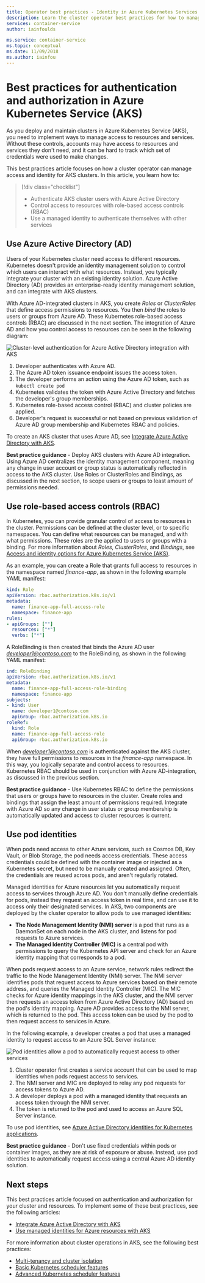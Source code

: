 ```yaml
---
title: Operator best practices - Identity in Azure Kubernetes Services (AKS)
description: Learn the cluster operator best practices for how to manage authentication and authorization for clusters in Azure Kubernetes Service (AKS)
services: container-service
author: iainfoulds

ms.service: container-service
ms.topic: conceptual
ms.date: 11/09/2018
ms.author: iainfou
---
```


# Best practices for authentication and authorization in Azure Kubernetes Service (AKS)

As you deploy and maintain clusters in Azure Kubernetes Service (AKS), you need to implement ways to manage access to resources and services. Without these controls, accounts may have access to resources and services they don't need, and it can be hard to track which set of credentials were used to make changes.

This best practices article focuses on how a cluster operator can manage access and identity for AKS clusters. In this article, you learn how to:

> [!div class="checklist"]
> * Authenticate AKS cluster users with Azure Active Directory
> * Control access to resources with role-based access controls (RBAC)
> * Use a managed identity to authenticate themselves with other services

## Use Azure Active Directory (AD)

Users of your Kubernetes cluster need access to different resources. Kubernetes doesn't provide an identity management solution to control which users can interact with what resources. Instead, you typically integrate your cluster with an existing identity solution. Azure Active Directory (AD) provides an enterprise-ready identity management solution, and can integrate with AKS clusters.

With Azure AD-integrated clusters in AKS, you create *Roles* or *ClusterRoles* that define access permissions to resources. You then *bind* the roles to users or groups from Azure AD. These Kubernetes role-based access controls (RBAC) are discussed in the next section. The integration of Azure AD and how you control access to resources can be seen in the following diagram:

![Cluster-level authentication for Azure Active Directory integration with AKS](media/operator-best-practices-identity/cluster-level-authentication-flow.png)

1. Developer authenticates with Azure AD.
1. The Azure AD token issuance endpoint issues the access token.
1. The developer performs an action using the Azure AD token, such as `kubectl create pod`
1. Kubernetes validates the token with Azure Active Directory and fetches the developer's group memberships.
1. Kubernetes role-based access control (RBAC) and cluster policies are applied.
1. Developer's request is successful or not based on previous validation of Azure AD group membership and Kubernetes RBAC and policies.

To create an AKS cluster that uses Azure AD, see [Integrate Azure Active Directory with AKS][aks-aad].

**Best practice guidance** - Deploy AKS clusters with Azure AD integration. Using Azure AD centralizes the identity management component, meaning any change in user account or group status is automatically reflected in access to the AKS cluster. Use Roles or ClusterRoles and Bindings, as discussed in the next section, to scope users or groups to least amount of permissions needed.

## Use role-based access controls (RBAC)

In Kubernetes, you can provide granular control of access to resources in the cluster. Permissions can be defined at the cluster level, or to specific namespaces. You can define what resources can be managed, and with what permissions. These roles are the applied to users or groups with a binding. For more information about *Roles*, *ClusterRoles*, and *Bindings*, see [Access and identity options for Azure Kubernetes Service (AKS)][aks-concepts-identity].

As an example, you can create a Role that grants full access to resources in the namespace named *finance-app*, as shown in the following example YAML manifest:

```yaml
kind: Role
apiVersion: rbac.authorization.k8s.io/v1
metadata:
  name: finance-app-full-access-role
  namespace: finance-app
rules:
- apiGroups: [""]
  resources: ["*"]
  verbs: ["*"]
```

A RoleBinding is then created that binds the Azure AD user *developer1@contoso.com* to the RoleBinding, as shown in the following YAML manifest:

```yaml
ind: RoleBinding
apiVersion: rbac.authorization.k8s.io/v1
metadata:
  name: finance-app-full-access-role-binding
  namespace: finance-app
subjects:
- kind: User
  name: developer1@contoso.com
  apiGroup: rbac.authorization.k8s.io
roleRef:
  kind: Role
  name: finance-app-full-access-role
  apiGroup: rbac.authorization.k8s.io
```

When *developer1@contoso.com* is authenticated against the AKS cluster, they have full permissions to resources in the *finance-app* namespace. In this way, you logically separate and control access to resources. Kubernetes RBAC should be used in conjunction with Azure AD-integration, as discussed in the previous section.

**Best practice guidance** - Use Kubernetes RBAC to define the permissions that users or groups have to resources in the cluster. Create roles and bindings that assign the least amount of permissions required. Integrate with Azure AD so any change in user status or group membership is automatically updated and access to cluster resources is current.

## Use pod identities

When pods need access to other Azure services, such as Cosmos DB, Key Vault, or Blob Storage, the pod needs access credentials. These access credentials could be defined with the container image or injected as a Kubernetes secret, but need to be manually created and assigned. Often, the credentials are reused across pods, and aren't regularly rotated.

Managed identities for Azure resources let you automatically request access to services through Azure AD. You don't manually define credentials for pods, instead they request an access token in real time, and can use it to access only their designated services. In AKS, two components are deployed by the cluster operator to allow pods to use managed identities:

* **The Node Management Identity (NMI) server** is a pod that runs as a DaemonSet on each node in the AKS cluster, and listens for pod requests to Azure services.
* **The Managed Identity Controller (MIC)** is a central pod with permissions to query the Kubernetes API server and check for an Azure identity mapping that corresponds to a pod.

When pods request access to an Azure service, network rules redirect the traffic to the Node Management Identity (NMI) server. The NMI server identifies pods that request access to Azure services based on their remote address, and queries the Managed Identity Controller (MIC). The MIC checks for Azure identity mappings in the AKS cluster, and the NMI server then requests an access token from Azure Active Directory (AD) based on the pod's identity mapping. Azure AD provides access to the NMI server, which is returned to the pod. This access token can be used by the pod to then request access to services in Azure.

In the following example, a developer creates a pod that uses a managed identity to request access to an Azure SQL Server instance:

![Pod identities allow a pod to automatically request access to other services](media/operator-best-practices-identity/pod-identities.png)

1. Cluster operator first creates a service account that can be used to map identities when pods request access to services.
1. The NMI server and MIC are deployed to relay any pod requests for access tokens to Azure AD.
1. A developer deploys a pod with a managed identity that requests an access token through the NMI server.
1. The token is returned to the pod and used to access an Azure SQL Server instance.

To use pod identities, see [Azure Active Directory identities for Kubernetes applications][aad-pod-identity].

**Best practice guidance** - Don't use fixed credentials within pods or container images, as they are at risk of exposure or abuse. Instead, use pod identities to automatically request access using a central Azure AD identity solution.

## Next steps

This best practices article focused on authentication and authorization for your cluster and resources. To implement some of these best practices, see the following articles:

* [Integrate Azure Active Directory with AKS][aks-aad]
* [Use managed identities for Azure resources with AKS][aad-pod-identity]

For more information about cluster operations in AKS, see the following best practices:

* [Multi-tenancy and cluster isolation][aks-best-practices-scheduler]
* [Basic Kubernetes scheduler features][aks-best-practices-scheduler]
* [Advanced Kubernetes scheduler features][aks-best-practices-advanced-scheduler]

<!-- EXTERNAL LINKS -->
[aad-pod-identity]: https://github.com/Azure/aad-pod-identity

<!-- INTERNAL LINKS -->
[aks-concepts-identity]: concepts-identity.md
[aks-aad]: aad-integration.md
[managed-identities:]: ../active-directory/managed-identities-azure-resources/overview.md
[aks-best-practices-scheduler]: operator-best-practices-scheduler.md
[aks-best-practices-advanced-scheduler]: operator-best-practices-advanced-scheduler.md
[aks-best-practices-cluster-isolation]: operator-best-practices-cluster-isolation.md

